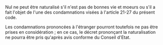   
Nul ne peut être naturalisé s'il n'est pas de bonnes vie et moeurs ou s'il a fait l'objet de l'une des condamnations visées à l'article 21-27 du présent code.   

  
Les condamnations prononcées à l'étranger pourront toutefois ne pas être prises en considération ; en ce cas, le décret prononçant la naturalisation ne pourra être pris qu'après avis conforme du Conseil d'Etat.  
